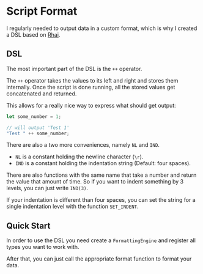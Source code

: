 # Script Format

I regularly needed to output data in a custom format, which is why I created a DSL based on [Rhai](https://rhai.rs/book/).

## DSL
The most important part of the DSL is the `++` operator.

The `++` operator takes the values to its left and right and stores them internally. Once the script is done running,
all the stored values get concatenated and returned.

This allows for a really nice way to express what should get output:
```rs
let some_number = 1;

// will output 'Test 1'
"Test " ++ some_number;
```

There are also a two more conveniences, namely `NL` and `IND`.

- `NL` is a constant holding the newline character (`\r`).
- `IND` is a constant holding the indentation string (Default: four spaces).

There are also functions with the same name that take a number and return the value that amount of time. So if you want to
indent something by 3 levels, you can just write `IND(3)`.

If your indentation is different than four spaces, you can set the string for a single indentation level with the
function `SET_INDENT`.

## Quick Start
In order to use the DSL you need create a `FormattingEngine` and register all types you want to work with.

After that, you can just call the appropriate format function to format your data.
